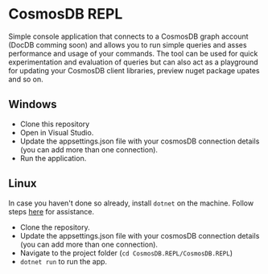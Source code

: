 # CosmosDB REPL

Simple console application that connects to a CosmosDB graph account (DocDB comming soon) and allows you to run simple queries and asses performance and usage of your commands.
The tool can be used for quick experimentation and evaluation of queries but can also act as a playground for updating your CosmosDB client libraries, preview nuget package upates and so on.


## Windows

- Clone this repository
- Open in Visual Studio.
- Update the appsettings.json file with your cosmosDB connection details (you can add more than one connection). 
- Run the application.

## Linux

In case you haven't done so already, install `dotnet` on the machine. Follow steps [here](https://www.microsoft.com/net/learn/get-started/linux/ubuntu16-04) for assistance.

- Clone the repository.
- Update the appsettings.json file with your cosmosDB connection details (you can add more than one connection). 
- Navigate to the project folder (`cd CosmosDB.REPL/CosmosDB.REPL`)
- ```dotnet run``` to run the app.